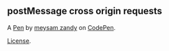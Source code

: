 postMessage cross origin requests
---------------------------------


A [Pen](https://codepen.io/meysamzandy/pen/rvqRNV) by [meysam zandy](https://codepen.io/meysamzandy) on [CodePen](https://codepen.io).

[License](https://codepen.io/meysamzandy/pen/rvqRNV/license).